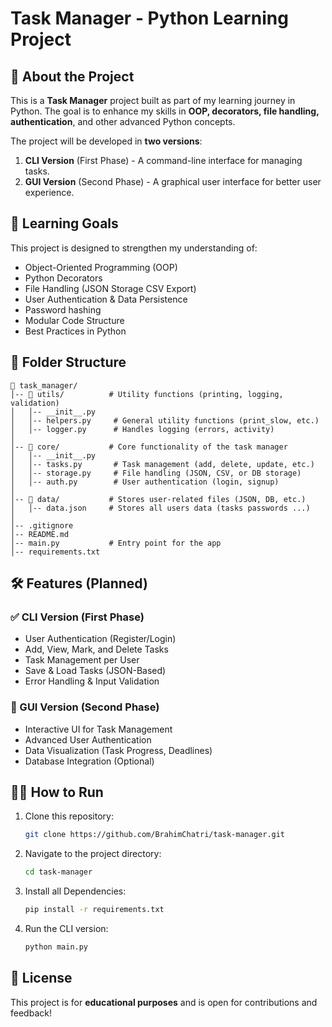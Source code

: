 # Task Manager - Python Learning Project

## 🚀 About the Project
This is a **Task Manager** project built as part of my learning journey in Python. The goal is to enhance my skills in **OOP, decorators, file handling, authentication**, and other advanced Python concepts.

The project will be developed in **two versions**:
1. **CLI Version** (First Phase) - A command-line interface for managing tasks.
2. **GUI Version** (Second Phase) - A graphical user interface for better user experience.

## 🎯 Learning Goals
This project is designed to strengthen my understanding of:
- Object-Oriented Programming (OOP)
- Python Decorators
- File Handling (JSON Storage CSV Export)
- User Authentication & Data Persistence
- Password hashing 
- Modular Code Structure
- Best Practices in Python

## 📂 Folder Structure
```
📂 task_manager/
│-- 📂 utils/          # Utility functions (printing, logging, validation)
│   │-- __init__.py    
│   │-- helpers.py     # General utility functions (print_slow, etc.)
│   │-- logger.py      # Handles logging (errors, activity)
│
│-- 📂 core/           # Core functionality of the task manager
│   │-- __init__.py
│   │-- tasks.py       # Task management (add, delete, update, etc.)
│   │-- storage.py     # File handling (JSON, CSV, or DB storage)
│   │-- auth.py        # User authentication (login, signup)
│
│-- 📂 data/           # Stores user-related files (JSON, DB, etc.)
│   │-- data.json     # Stores all users data (tasks passwords ...)
│
│-- .gitignore
│-- README.md
│-- main.py           # Entry point for the app
│-- requirements.txt   
```


## 🛠️ Features (Planned)
### ✅ CLI Version (First Phase)
- User Authentication (Register/Login)
- Add, View, Mark, and Delete Tasks
- Task Management per User
- Save & Load Tasks (JSON-Based)
- Error Handling & Input Validation

### 🎨 GUI Version (Second Phase)
- Interactive UI for Task Management
- Advanced User Authentication
- Data Visualization (Task Progress, Deadlines)
- Database Integration (Optional)

## 👨‍💻 How to Run
1. Clone this repository:
   ```sh
   git clone https://github.com/BrahimChatri/task-manager.git
   ```
2. Navigate to the project directory:
   ```sh
   cd task-manager
   ```
3. Install all Dependencies:
    ```sh
    pip install -r requirements.txt
    ```
4. Run the CLI version:
   ```sh
   python main.py
   ```

## 📜 License
This project is for **educational purposes** and is open for contributions and feedback!
